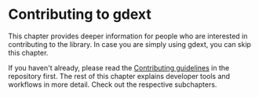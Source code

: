 <!--
  ~ Copyright (c) godot-rust; Bromeon and contributors.
  ~ This Source Code Form is subject to the terms of the Mozilla Public
  ~ License, v. 2.0. If a copy of the MPL was not distributed with this
  ~ file, You can obtain one at https://mozilla.org/MPL/2.0/.
-->

# Contributing to gdext

This chapter provides deeper information for people who are interested in contributing to the library.
In case you are simply using gdext, you can skip this chapter.

If you haven't already, please read the [Contributing guidelines] in the repository first.
The rest of this chapter explains developer tools and workflows in more detail. Check out the respective subchapters.

[Contributing guidelines]: https://github.com/godot-rust/gdext/blob/master/Contributing.md
